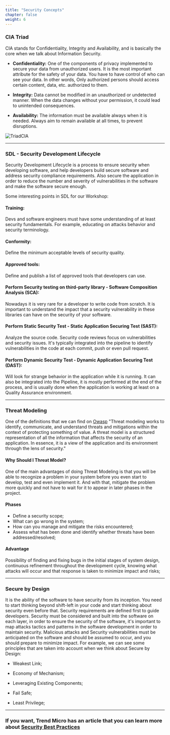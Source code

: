 ```yaml
---
title: "Security Concepts"
chapter: false
weight: 6
---
```


### CIA Triad
CIA stands for Confidentiality, Integrity and Availability, and is basically the core when we talk about Information Security.

- **Confidentiality:** One of the components of privacy implemented to secure your data from unauthorized users. It is the most important attribute for the safety of your data. You have to have control of who can see your data. In other words, Only authorized persons should access certain content, data, etc. authorized to them.

- **Integrity:** Data cannot be modified in an unauthorized or undetected manner. When the data changes without your permission, it could lead to unintended consequences.

- **Availability:** The information must be available always when it is needed. Always aim to remain available at all times, to prevent disruptions.

![TriadCIA](/images/triad.PNG)

---

### SDL - Security Development Lifecycle
Security Development Lifecycle is a process to ensure security when developing software, and help developers build secure software and address security compliance requirements. Also secure the application in order to reduce the number and severity of vulnerabilities in the software and make the software secure enough.

Some interesting points in SDL for our Workshop:

#### Training: 
Devs and software engineers must have some understanding of at least security fundamentals. For example, educating on attacks behavior and security terminology.

#### Conformity:
Define the minimum acceptable levels of security quality.

#### Approved tools:
Define and publish a list of approved tools that developers can use.

#### Perform Security testing on third-party library - Software Composition Analysis (SCA):
Nowadays it is very rare for a developer to write code from scratch. It is important to understand the impact that a security vulnerability in these libraries can have on the security of your software.

#### Perform Static Security Test - Static Application Securing Test (SAST):
Analyze the source code. Security code reviews focus on vulnerabilities and security issues. It's typically integrated into the pipeline to identify vulnerabilities in the code at each commit, push or even pull request.

#### Perform Dynamic Security Test - Dynamic Application Securing Test (DAST):
Will look for strange behavior in the application while it is running. It can also be integrated into the Pipeline, it is mostly performed at the end of the process, and is usually done when the application is working at least on a Quality Assurance environment.

--- 

### Threat Modeling
One of the definitions that we can find on [Owasp](https://owasp.org/www-community/Threat_Modeling) "Threat modeling works to identify, communicate, and understand threats and mitigations within the context of protecting something of value. A threat model is a structured representation of all the information that affects the security of an application. In essence, it is a view of the application and its environment through the lens of security." 

#### Why Should I Threat Model?
One of the main advantages of doing Threat Modeling is that you will be able to recognize a problem in your system before you even start to develop, test and even implement it. And with that, mitigate the problem more quickly and not have to wait for it to appear in later phases in the project.

#### Phases
- Define a security scope;
- What can go wrong in the system;
- How can you manage and mitigate the risks encountered; 
- Assess what has been done and identify whether threats have been addressed/resolved;


#### Advantage
Possibility of finding and fixing bugs in the initial stages of system design, continuous refinement throughout the development cycle, knowing what attacks will occur and that response is taken to minimize impact and risks;


--- 

### Secure by Design
It is the ability of the software to have security from its inception. You need to start thinking beyond shift-left in your code and start thinking about security even before that. Security requirements are defined first to guide developers. Security must be considered and built into the software on each layer, in order to ensure the security of the software, it's important to map attacks tactics and patterns in the software development in order to maintain security. Malicious attacks and Security vulnerabilities must be anticipated on the software and should be assumed to occur, and you should prepare to minimize impact. For example, we can see some principles that are taken into account when we think about Secure by Design:

- Weakest Link;

- Economy of Mechanism;

- Leveraging Existing Components;

- Fail Safe;

- Least Privilege;

---

### If you want, Trend Micro has an article that you can learn more about [Security Best Practices](https://www.trendmicro.com/pt_br/devops/22/d/secure-application-development.html)